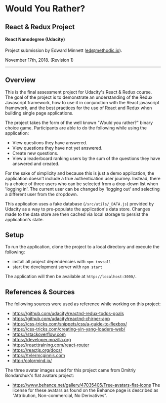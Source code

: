 # Would You Rather?
## React & Redux Project
#### React Nanodegree (Udacity)
Project submission by Edward Minnett (ed@methodic.io).

November 17th, 2018. (Revision 1)

----------

## Overview

This is the final assessment project for Udacity's React & Redux course. The goal of the project is to demonstrate an understanding of the Redux Javascript framework, how to use it in conjunction with the React javascript framework, and the best practices for the use of React and Redux when building single page applications.

The project takes the form of the well known "Would you rather?" binary choice game. Participants are able to do the following while using the application:

- View questions they have answered.
- View questions they have not yet answered.
- Create new questions.
- View a leaderboard ranking users by the sum of the questions they have answered and created.

For the sake of simplicity and because this is just a demo application, the application doesn't include a true authentication user journey. Instead, there is a choice of three users who can be selected from a drop-down list when 'logging in'. The current user can be changed by 'logging out' and selecting a different user from the dropdown.

This application uses a fake database (`/src/utils/_DATA.js`) provided by Udacity as a way to pre-populate the application's data store. Changes made to the data store are then cached via local storage to persist the application's state.

## Setup

To run the application, clone the project to a local directory and execute the following:

* install all project dependencies with `npm install`
* start the development server with `npm start`

The application will then be available at `http://localhost:3000/`.

## References & Sources

The following sources were used as reference while working on this project:

- https://github.com/udacity/reactnd-redux-todos-goals
- https://github.com/udacity/reactnd-chirper-app
- https://css-tricks.com/snippets/css/a-guide-to-flexbox/
- https://css-tricks.com/creating-yin-yang-loaders-web/
- https://stackoverflow.com
- https://developer.mozilla.org
- https://reacttraining.com/react-router
- https://reactjs.org/docs/
- https://tylermcginnis.com
- http://colormind.io/

The three avatar images used for this project came from Dmitriy Bondarchuk's flat avatars project:
- https://www.behance.net/gallery/47035405/Free-avatars-flat-icons
The license for these avatars as found on the Behance page is described as "Attribution, Non-commercial, No Derivatives".
